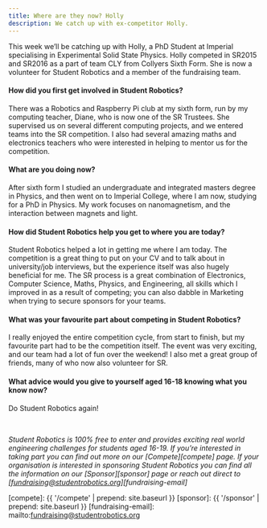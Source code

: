 ```yaml
---
title: Where are they now? Holly
description: We catch up with ex-competitor Holly.
---
```


This week we’ll be catching up with Holly, a PhD Student at Imperial specialising in Experimental Solid State Physics. Holly competed in SR2015 and SR2016 as a part of team CLY from Collyers Sixth Form. She is now a volunteer for Student Robotics and a member of the fundraising team.

#### How did you first get involved in Student Robotics?

There was a Robotics and Raspberry Pi club at my sixth form, run by my computing teacher, Diane, who is now one of the SR Trustees. She supervised us on several different computing projects, and we entered teams into the SR competition. I also had several amazing maths and electronics teachers who were interested in helping to mentor us for the competition.

#### What are you doing now?

After sixth form I studied an undergraduate and integrated masters degree in Physics, and then went on to Imperial College, where I am now, studying for a PhD in Physics. My work focuses on nanomagnetism, and the interaction between magnets and light.

#### How did Student Robotics help you get to where you are today?

Student Robotics helped a lot in getting me where I am today. The competition is a great thing to put on your CV and to talk about in university/job interviews, but the experience itself was also hugely beneficial for me. The SR process is a great combination of Electronics, Computer Science, Maths, Physics, and Engineering, all skills which I improved in as a result of competing; you can also dabble in Marketing when trying to secure sponsors for your teams.

#### What was your favourite part about competing in Student Robotics?

I really enjoyed the entire competition cycle, from start to finish, but my favourite part had to be the competition itself. The event was very exciting, and our team had a lot of fun over the weekend! I also met a great group of friends, many of who now also volunteer for SR.

#### What advice would you give to yourself aged 16-18 knowing what you know now?

Do Student Robotics again!

<br/>

_Student Robotics is 100% free to enter and provides exciting real world engineering challenges for students aged 16-19. If you’re interested in taking part you can find out more on our [Compete][compete] page. If your organisation is interested in sponsoring Student Robotics you can find all the information on our [Sponsor][sponsor] page or reach out direct to [fundraising@studentrobotics.org][fundraising-email]_

[compete]: {{ '/compete' | prepend: site.baseurl }}
[sponsor]: {{ '/sponsor' | prepend: site.baseurl }}
[fundraising-email]: mailto:fundraising@studentrobotics.org

